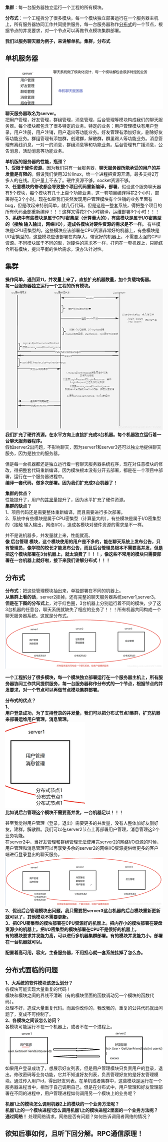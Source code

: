**集群**：每一台服务器独立运行一个工程的所有模块。

**分布式**：一个工程拆分了很多模块，每一个模块独立部署运行在一个服务器主机上，所有服务器协同工作共同提供服务，每一台服务器称作[分布式](https://so.csdn.net/so/search?q=%E5%88%86%E5%B8%83%E5%BC%8F&spm=1001.2101.3001.7020)的一个节点，根据节点的并发要求，对一个节点可以再做节点模块集群部署。

**我们以服务聊天器为例子，来讲解单机，集群，分布式**

## 单机服务器

![在这里插入图片描述](image/6fe38774d1c145a7b0444cc4bb17deb7.png)  
**聊天服务器取名为server。**  
把用户管理，好友管理，群组管理，消息管理，后台管理等模块构成我们的聊天服务器。每个模块都包含了很多特定的业务。特定的业务：用户管理模块有用户登录，用户注册，用户注销，用户退出等功能业务。好友管理有添加好友，删除好友等功能业务。群组管理有添加群，创建群，解散群，群里踢人等功能业务。消息管理有离线消息，一对一的消息，群组消息等和功能业务。后台管理有广播消息，公告消息，活动消息等功能业务。

**单机版的服务器的性能，瓶颈？**  
**1、受限于硬件资源**。因为我们只有一台服务器，**聊天服务器所能承受的用户的并发量是有限的**。假设我们使用32位linux，给一个进程把资源开满，最多支持2万多人的在线。用户量上不去了。硬件资源不够，socket资源不够。  
**2、任意模块的修改都会导致整个项目代码重新编译，部署**。假设这个服务聊天器有5个模块，每个模块有几十上百个功能业务，这一套项目编译得花2个小时，部署得花3个小时。现在如果我们突然发现用户管理模块有个注销的业务里面有bug，但是改起来特别简单，就几行代码。但是这是一整套系统，得把整个项目的所有代码全部重新编译！！！这样又得花2个小时编译，运维部署3个小时！！！  
**3、系统中有些模块是属于CPU密集型（计算量大的），有些模块是属于I/O密集型的（接触 输入输出，网络I/O），造成各模块对硬件资源的需求是不一样。** 有些模块是CPU密集型的，这些模块应该部署在CPU资源非常好的机器上，有些模块是I/O密集型的，这些模块应该部署在内存大，带宽好的机器上，不需要太强的CPU资源。不同模块属于不同的型，对硬件的需求不一样，打包在一套机器上，只能综合所有模块，提出平衡的供给需求，没办法针对性。

## 集群

**操作简单，遇到双11，并发量上来了，直接扩充机器数量，加个负载均衡器。**  
**每一台服务器独立运行一个工程的所有模块。**  
![在这里插入图片描述](image/watermark,type_ZmFuZ3poZW5naGVpdGk,shadow_10,text_aHR0cHM6Ly9ibG9nLmNzZG4ubmV0L0xJTlpFWVU2NjY=,size_16,color_FFFFFF,t_70.png)  
**我们扩充了硬件资源。在水平方向上直接扩充成3台机器。每个机器独立运行着一台聊天服务器程序。**  
假如server2出问题，不影响聊天，因为server1和server3还可以独立地提供聊天服务，因为是独立的服务器。

但是每一台机器都还是独立运行着一套聊天服务器系统程序，现在对任意模块的修改，得把整套代码重新编译，因为模块根本没有分开去部署，都是在一个项目中部署，运行在一个服务器进程中。  
**编译一套代码，做多次部署。因为我们扩充成3台机器了！**

**集群的优点？**  
性能提升了，用户的[并发](https://so.csdn.net/so/search?q=%E5%B9%B6%E5%8F%91&spm=1001.2101.3001.7020)量提升了，因为水平扩充了硬件资源。  
**集群的缺点？**  
1、项目代码还是需要整体重新编译，而且需要进行多次部署。  
2、系统中有些模块是属于CPU密集型（计算量大的），有些模块是属于I/O密集型的（接触 输入输出，网络I/O），造成各模块对硬件资源的需求是不一样。

并不是说机器多，并发量就上来，性能就高。  
**像 后台管理 模块，这个模块使用的用户是不多的，能在聊天系统上发布公告，只有管理员，像学校的校长才能发布公告，而且后台管理员根本不需要高并发，但是把这个模块部署在3台机器上，就太浪费了！！！，像这些不常用的模块只需要部署在一台机器上就好啦，接下来我们讲解分布式！！！**

## 分布式

**分布式**：把这些管理模块抽出来，单独部署在不同的机器上。  
**从集群上看的话**，server2挂掉，还有完整的聊天服务器系统server1,server3。  
**但是在下图的分布式上**，对于红色圈，3台机器上分别运行着不同的模块，少了这3台机器的任意台，聊天系统就缺失了相应的业务了！！！所有机器共同构成一个聊天服务器系统。这就是分布式。  
![在这里插入图片描述](image/watermark,type_ZmFuZ3poZW5naGVpdGk,shadow_10,text_aHR0cHM6Ly9ibG9nLmNzZG4ubmV0L0xJTlpFWVU2NjY=,size_16,color_FFFFFF,t_70-16935550126691.png)

**一个工程拆分了很多模块，每一个模块独立部署运行在一个服务器主机上，所有服务器协同工作共同提供服务，每一台服务器称作分布式的一个节点，根据节点的并发要求，对一个节点可以再做节点模块集群部署。**

**分布式的优点？**  
**1、**  
**用户登录成功，为了支持登录的并发量，我们可以把分布式节点1集群，扩充机器来部署运维用户管理，消息管理。**  
![在这里插入图片描述](image/50d5444af78843d78311e7692d01b4b2.png)  
**比如说后台管理这个模块不需要高并发，一台机器足以！！！**

甚至我觉得用户管理（登录，退出）需要更多的并发量，没有人整体加好友删好友，建群，解散群。我们可以在server2节点上再部署用户管理，消息管理这2个业务功能。  
在server2中，当好友管理和群组管理无法使用完server2的网络I/O资源的时候，用户管理和消息管理可以再享受多余的server2的网络I/O资源提供给更多的客户端进行登录登出的聊天服务。  
![在这里插入图片描述](image/watermark,type_ZmFuZ3poZW5naGVpdGk,shadow_10,text_aHR0cHM6Ly9ibG9nLmNzZG4ubmV0L0xJTlpFWVU2NjY=,size_16,color_FFFFFF,t_70-16935550126692.png)  
**2、假设后台管理模块出问题，我只需要把server3这台机器的后台模块重新更新就可以了，其他模块不需要更新。**  
**3、把CPU密集型的模块部署在CPU资源好的机器上。把内存小的模块部署在硬盘资源少的机器上。把I/O密集型的模块部署在CPU不是很好的机器上。**  
**有的模块要求并发能力高，可以进行多机器集群部署。有的模块并发能力小，部署在一台机器就可以。**

**配置着高可用，容灾，主备服务器，不用担心就一套系统挂掉了怎么办。**

## 分布式面临的问题

**1、大系统的软件模块该怎么划分？**  
各模块可能实现大量重复的代码！  
模块和模块之间的界线不清晰（有的模块里面的函数调动另一个模块的函数代码）。  
处理不好，造成大量重复代码。而且你改你的，我改我的，重复的公共代码就出问题了，变成不可控制了。  
**2、各模块之间该怎么访问？**  
各模块可能运行不在一个机器上，或者不在一个进程上。  
![在这里插入图片描述](image/45954fdb0d7b435fa859c5c0a326c293.png)  
如果用户登录成功了，想展示好友列表，但是用户管理模块只负责用户的登录，退出，修改密码等业务功能，它并不知道好友列表，负责管理好友的是好友管理模块。通过传入用户id，得出好友列表。在单机或者集群中，这些模块是运行在一个服务器进程当中，相当于自己调用自己。但是在分布式中，用户管理和好友管理部署在不同的进程中，用户管理进程如何调用另一个模块上的业务呢？

**机器1上的模块怎么调用机器2上的模块的一个业务方法呢？  
机器1上的一个模块进程1怎么调用机器1上的模块进程2里面的一个业务方法呢？**  
**通过网络！** 处理网络请求。网络是否有问题？如何告诉调用者网络的情况？

## 欲知后事如何，且听下回分解。RPC通信原理！